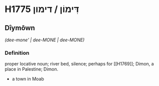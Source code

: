 # H1775 דִּימוֹן / דימון

## Dîymôwn

_(dee-mone' | dee-MONE | dee-MONE)_

### Definition

proper locative noun; river bed, silence; perhaps for [[H1769]]; Dimon, a place in Palestine; Dimon.

- a town in Moab

